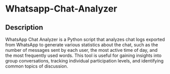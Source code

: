 # Whatsapp-Chat-Analyzer
## Description
WhatsApp Chat Analyzer is a Python script that analyzes chat logs exported from WhatsApp to generate various statistics about the chat, such as the number of messages sent by each user, the most active time of day, and the most frequently used words. This tool is useful for gaining insights into group conversations, tracking individual participation levels, and identifying common topics of discussion.
